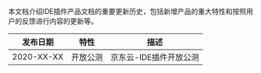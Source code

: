 本文档介绍IDE插件产品文档的重要更新历史，包括新增产品的重大特性和按照用户的反馈进行内容的更新等。

|发布日期|特性|描述|
|:---:|:---:|:---:|
|2020-XX-XX|开放公测|京东云-IDE插件开放公测|

